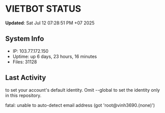 # VIETBOT STATUS
**Updated**: Sat Jul 12 07:28:51 PM +07 2025

## System Info
- IP: 103.77.172.150
- Uptime: up 6 days, 23 hours, 16 minutes
- Files: 31128

## Last Activity

to set your account's default identity.
Omit --global to set the identity only in this repository.

fatal: unable to auto-detect email address (got 'root@vinh3690.(none)')
